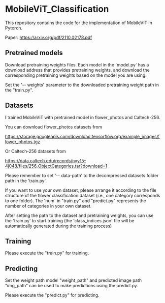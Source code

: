 # MobileViT_Classification

This repository contains the code for the implementation of MobileViT in Pytorch. 

Paper: https://arxiv.org/pdf/2110.02178.pdf

## Pretrained models

Download pretraining weights files. Each model in the 'model.py' has a download address that provides pretraining weights, and download the corresponding pretraining weights based on the model you are using.

Set the '-- weights' parameter to the downloaded pretraining weight path in the "train.py".

## Datasets

I trained MobileViT with pretrained model in flower_photos and Caltech-256.

You can download flower_photos datasets from 

https://storage.googleapis.com/download.tensorflow.org/example_images/flower_photos.tgz

Or Caltech-256 datasets from 

https://data.caltech.edu/records/nyy15-4j048/files/256_ObjectCategories.tar?download=1

Please remember to set '-- data-path' to the decompressed datasets folder path in the 'train.py'.

If you want to use your own dataset, please arrange it according to the file structure of the flower classification dataset (i.e., one category corresponds to one folder). The 'num' in "train.py" and "predict.py" represents the number of categories in your own dataset.

After setting the path to the dataset and pretraining weights, you can use the 'train.py' to start training (the 'class_indices.json' file will be automatically generated during the training process)

## Training

Please execute the "train.py" for training.

## Predicting

Set the weight path model "weight_path" and predicted image path "img_path" can be used to make predictions using the predict.py.

Please execute the "predict.py" for predicting.
